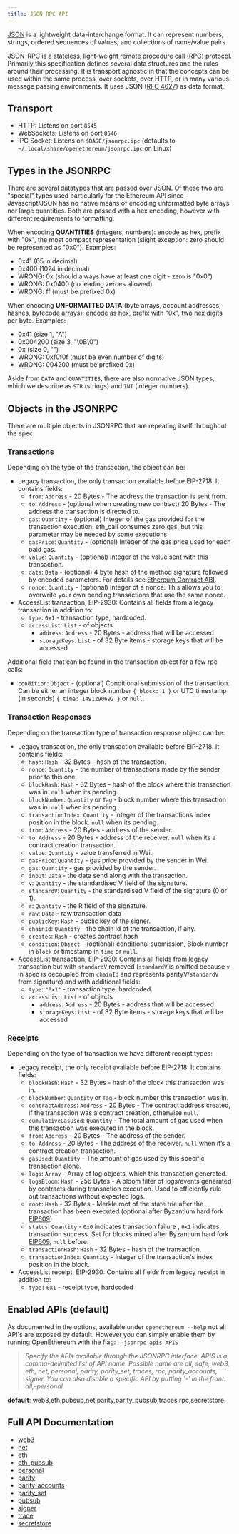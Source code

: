 ```yaml
---
title: JSON RPC API
---
```


[JSON](http://json.org/) is a lightweight data-interchange format. It can represent numbers, strings, ordered sequences of values, and collections of name/value pairs.

[JSON-RPC](http://www.jsonrpc.org/specification) is a stateless, light-weight remote procedure call (RPC) protocol. Primarily this specification defines several data structures and the rules around their processing. It is transport agnostic in that the concepts can be used within the same process, over sockets, over HTTP, or in many various message passing environments. It uses JSON ([RFC 4627](http://www.ietf.org/rfc/rfc4627.txt)) as data format.

## Transport
* HTTP: Listens on port `8545`
* WebSockets: Listens on port `8546`
* IPC Socket: Listens on `$BASE/jsonrpc.ipc` (defaults to `~/.local/share/openethereum/jsonrpc.ipc` on Linux)

## Types in the JSONRPC

There are several datatypes that are passed over JSON. Of these two are "special" types used particularly for the Ethereum API since Javascript/JSON has no native means of encoding unformatted byte arrays nor large quantities. Both are passed with a hex encoding, however with different requirements to formatting:

When encoding **QUANTITIES** (integers, numbers): encode as hex, prefix with "0x", the most compact representation (slight exception: zero should be represented as "0x0"). Examples:
- 0x41 (65 in decimal)
- 0x400 (1024 in decimal)
- WRONG: 0x (should always have at least one digit - zero is "0x0")
- WRONG: 0x0400 (no leading zeroes allowed)
- WRONG: ff (must be prefixed 0x)

When encoding **UNFORMATTED DATA** (byte arrays, account addresses, hashes, bytecode arrays): encode as hex, prefix with "0x", two hex digits per byte. Examples:
- 0x41 (size 1, "A")
- 0x004200 (size 3, "\0B\0")
- 0x (size 0, "")
- WRONG: 0xf0f0f (must be even number of digits)
- WRONG: 004200 (must be prefixed 0x)

Aside from `DATA` and `QUANTITIES`, there are also normative JSON types, which we describe as `STR` (strings) and `INT` (integer numbers).

## Objects in the JSONRPC

There are multiple objects in JSONRPC that are repeating itself throughout the spec.

### Transactions

Depending on the type of the transaction, the object can be:
- Legacy transaction, the only transaction available before EIP-2718. It contains fields:
    - `from`:   `Address` - 20 Bytes - The address the transaction is sent from.
    - `to`:   `Address` - (optional when creating new contract) 20 Bytes - The address the transaction is directed to.
    - `gas`:   `Quantity` - (optional) Integer of the gas provided for the transaction execution. eth_call consumes zero gas, but this parameter may be needed by some executions.
    - `gasPrice`:   `Quantity` - (optional) Integer of the gas price used for each paid gas.
    - `value`:   `Quantity` - (optional) Integer of the value sent with this transaction.
    - `data`:   `Data` - (optional) 4 byte hash of the method signature followed by encoded parameters. For details see [Ethereum Contract ABI](https://github.com/ethereum/wiki/wiki/Ethereum-Contract-ABI).
    - `nonce`:   `Quantity` - (optional) Integer of a nonce. This allows you to overwrite your own pending transactions that use the same nonce.
- AccessList transaction, EIP-2930: Contains all fields from a legacy transaction in addition to:
  - `type`:   `0x1` - transaction type, hardcoded.
  - `accessList`:   `List` - of objects
    - `address`:   `Address` - 20 Bytes - address that will be accessed
    - `storageKeys`:   `List` - of 32 Byte items - storage keys that will be accessed

Additional field that can be found in the transaction object for a few rpc calls:
  - `condition`:   `Object` - (optional) Conditional submission of the transaction. Can be either an integer block number `{ block: 1 }` or UTC timestamp (in seconds) `{ time: 1491290692 }` or `null`.

### Transaction Responses
Depending on the transaction type of transaction response object can be:
- Legacy transaction, the only transaction available before EIP-2718. It contains fields:
    - `hash`:   `Hash` - 32 Bytes - hash of the transaction.
    - `nonce`:   `Quantity` - the number of transactions made by the sender prior to this one.
    - `blockHash`:   `Hash` - 32 Bytes - hash of the block where this transaction was in. `null` when its pending.
    - `blockNumber`:   `Quantity` or `Tag` - block number where this transaction was in. `null` when its pending.
    - `transactionIndex`:   `Quantity` - integer of the transactions index position in the block. `null` when its pending.
    - `from`:   `Address` - 20 Bytes - address of the sender.
    - `to`:   `Address` - 20 Bytes - address of the receiver. `null` when its a contract creation transaction.
    - `value`:   `Quantity` - value transferred in Wei.
    - `gasPrice`:   `Quantity` - gas price provided by the sender in Wei.
    - `gas`:   `Quantity` - gas provided by the sender.
    - `input`:   `Data` - the data send along with the transaction.
    - `v`:   `Quantity` - the standardised V field of the signature.
    - `standardV`:   `Quantity` - the standardised V field of the signature (0 or 1).
    - `r`:   `Quantity` - the R field of the signature.
    - `raw`:   `Data` - raw transaction data
    - `publicKey`:   `Hash` - public key of the signer.
    - `chainId`:   `Quantity` - the chain id of the transaction, if any.
    - `creates`:   `Hash` - creates contract hash
    - `condition`:   `Object` - (optional) conditional submission, Block number in `block` or timestamp in `time` or `null`.
- AccessList transaction, EIP-2930: Contains all fields from legacy transaction but with `standardV` removed (`standardV` is omitted because `v` in spec is decoupled from `chainId` and represents parityV/`standardV` from signature) and with additional fields:
  - `type`:   `"0x1"` - transaction type, hardcoded.
  - `accessList`:   `List` - of objects
    - `address`:   `Address` - 20 Bytes - address that will be accessed
    - `storageKeys`:   `List` - of 32 Byte items - storage keys that will be accessed

### Receipts

Depending on the type of transaction we have different receipt types:
- Legacy receipt, the only receipt available before EIP-2718. It contains fields:
    - `blockHash`:   `Hash` - 32 Bytes - hash of the block this transaction was in.
    - `blockNumber`:   `Quantity` or `Tag` - block number this transaction was in.
    - `contractAddress`:   `Address` - 20 Bytes - The contract address created, if the transaction was a contract creation, otherwise `null`.
    - `cumulativeGasUsed`:   `Quantity` - The total amount of gas used when this transaction was executed in the block.
    - `from`:   `Address` - 20 Bytes - The address of the sender.
    - `to`:   `Address` - 20 Bytes - The address of the receiver. `null` when it’s a contract creation transaction.
    - `gasUsed`:   `Quantity` - The amount of gas used by this specific transaction alone.
    - `logs`:   `Array` - Array of log objects, which this transaction generated.
    - `logsBloom`:   `Hash` - 256 Bytes - A bloom filter of logs/events generated by contracts during transaction execution. Used to efficiently rule out transactions without expected logs.
    - `root`:   `Hash` - 32 Bytes - Merkle root of the state trie after the transaction has been executed (optional after Byzantium hard fork [EIP609](https://eips.ethereum.org/EIPS/eip-609))
    - `status`:   `Quantity` - `0x0` indicates transaction failure , `0x1` indicates transaction success. Set for blocks mined after Byzantium hard fork [EIP609](https://eips.ethereum.org/EIPS/eip-609), `null` before.
    - `transactionHash`:   `Hash` - 32 Bytes - hash of the transaction.
    - `transactionIndex`:   `Quantity` - Integer of the transaction's index position in the block.
- AccessList receipt, EIP-2930: Contains all fields from legacy receipt in addition to:
  - `type:`   `0x1` - receipt type, hardcoded



## Enabled APIs (default)
As documented in the options, available under `openethereum --help` not all API's are exposed by default. However you can simply enable them by running OpenEthereum with the flag: 
`--jsonrpc-apis APIS `                  
> _Specify the APIs available through the JSONRPC interface. APIS is a comma-delimited list of API name. Possible name are all, safe, web3, eth, net, personal, parity, parity_set, traces, rpc, parity_accounts, signer. You can also disable a specific API by putting '-' in the front: all,-personal._

**default**: web3,eth,pubsub,net,parity,parity_pubsub,traces,rpc,secretstore.

## Full API Documentation

- [web3](JSONRPC-web3-module)
- [net](JSONRPC-net-module)
- [eth](JSONRPC-eth-module)
- [eth_pubsub](JSONRPC-eth_pubsub-module)
- [personal](JSONRPC-personal-module)
- [parity](JSONRPC-parity-module)
- [parity_accounts](JSONRPC-parity_accounts-module)
- [parity_set](JSONRPC-parity_set-module)
- [pubsub](JSONRPC-parity_pubsub-module)
- [signer](JSONRPC-signer-module)
- [trace](JSONRPC-trace-module)
- [secretstore](JSONRPC-secretstore-module)
